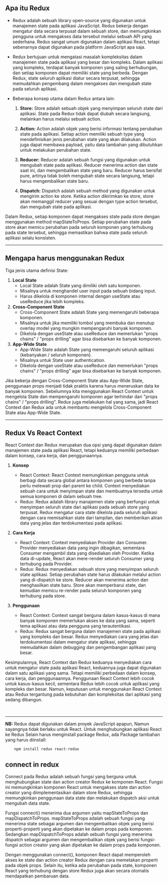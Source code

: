 ## Apa itu Redux

- Redux adalah sebuah library open-source yang digunakan untuk manajemen state pada aplikasi JavaScript. Redux bekerja dengan mengatur data secara terpusat dalam sebuah store, dan memungkinkan pengguna untuk mengakses data tersebut melalui sebuah API yang sederhana. Redux sangat umum digunakan dalam aplikasi React, tetapi sebenarnya dapat digunakan pada platform JavaScript apa saja.

- Redux bertujuan untuk mengatasi masalah kompleksitas dalam manajemen state pada aplikasi yang besar dan kompleks. Dalam aplikasi yang kompleks, terdapat banyak komponen yang saling berhubungan, dan setiap komponen dapat memiliki state yang berbeda. Dengan Redux, state seluruh aplikasi diatur secara terpusat, sehingga memudahkan pengembang dalam mengakses dan mengubah state pada seluruh aplikasi.

- Beberapa konsep utama dalam Redux antara lain:

    1. <strong>Store:</strong> Store adalah sebuah objek yang menyimpan seluruh state dari aplikasi. State pada Redux tidak dapat diubah secara langsung, melainkan harus melalui sebuah action.

    2. <strong>Action:</strong> Action adalah objek yang berisi informasi tentang perubahan state pada aplikasi. Setiap action memiliki sebuah type yang mendefinisikan jenis perubahan state yang akan dilakukan. Action juga dapat membawa payload, yaitu data tambahan yang dibutuhkan untuk melakukan perubahan state.

    3. <strong>Reducer:</strong> Reducer adalah sebuah fungsi yang digunakan untuk mengubah state pada aplikasi. Reducer menerima action dan state saat ini, dan mengembalikan state yang baru. Reducer harus bersifat pure, artinya tidak boleh mengubah state secara langsung, tetapi harus mengembalikan state baru.

    4. <strong>Dispatch:</strong> Dispatch adalah sebuah method yang digunakan untuk mengirim action ke store. Ketika action dikirimkan ke store, store akan memanggil reducer yang sesuai dengan type action tersebut, dan mengubah state pada aplikasi.

Dalam Redux, setiap komponen dapat mengakses state pada store dengan menggunakan method mapStateToProps. Setiap perubahan state pada store akan memicu perubahan pada seluruh komponen yang terhubung pada state tersebut, sehingga memastikan bahwa state pada seluruh aplikasi selalu konsisten.

<hr>

## Mengapa harus menggunakan Redux

Tiga jenis utama definisi State:

1. <strong>Local State</strong>
    - Local State adalah State yang dimiliki oleh satu komponen.
    - Misalnya untuk menghandel user input pada sebuah bidang input.
    - Harus dikelola di komponen internal dengan useState atau useReduce jika lebih kompleks.
2. <strong>Cross-Component State</strong>
    - Cross-Component State adalah State yang memengaruhi beberapa komponen.
    - Misalnya untuk jika memiliki tombol yang membuka dan menutup overlay model yang mungkin mempengaruhi banyak komponen.
    - Dikelola dengan useState atau useReduce dan memerlukan "props chains" / "props drilling" agar bisa disebarkan ke banyak komponen.
3. <strong>App-Wide State</strong>
    - App-Wide State adalah State yang memengaruhi seluruh aplikasi (kebanyakan / seluruh komponen).
    - Misalnya untuk State user authentication.
    - Dikelola dengan useState atau useReduce dan memerlukan "props chains" / "props drilling" agar bisa disebarkan ke banyak komponen.

Jika bekerja dengan Cross-Component State atau App-Wide State, penggunaan props menjadi tidak praktis karena harus meneruskan data ke banyak komponen. Sebelumnya kita menggunakan React Context untuk mengelola State dan mempengaruhi komponen agar terhindar dari "props chains" / "props drilling". Redux juga melakukan hal yang sama, jadi React Context dan Redux ada untuk membantu mengelola Cross-Component State atau App-Wide State.
   
<hr>   
    
## Redux Vs React Context

React Context dan Redux merupakan dua opsi yang dapat digunakan dalam manajemen state pada aplikasi React, tetapi keduanya memiliki perbedaan dalam konsep, cara kerja, dan penggunaannya.

1. <strong>Konsep</strong>
    - React Context: React Context memungkinkan pengguna untuk berbagi data secara global antara komponen yang berbeda tanpa perlu melewati prop dari parent ke child. Context menyediakan sebuah cara untuk menyimpan state dan membuatnya tersedia untuk semua komponen di dalam sebuah tree.
    - Redux: Redux adalah library manajemen state yang berfungsi untuk menyimpan seluruh state dari aplikasi pada sebuah store yang terpusat. Redux mengatur cara state dikelola pada seluruh aplikasi dengan cara memisahkan state dari tampilan, dan memberikan aliran data yang jelas dan terdokumentasi pada aplikasi.

2. <strong>Cara Kerja</strong>
    - React Context: Context menyediakan Provider dan Consumer. Provider menyediakan data yang ingin dibagikan, sementara Consumer mengambil data yang disediakan oleh Provider. Ketika data di-update, React akan mere-render seluruh Consumer yang terhubung pada Provider.
    - Redux: Redux menyediakan sebuah store yang menyimpan seluruh state aplikasi. Setiap perubahan state harus dilakukan melalui action yang di-dispatch ke store. Reducer akan menerima action dan menghasilkan state baru. Store akan memperbarui state, dan kemudian memicu re-render pada seluruh komponen yang terhubung pada store.

3. <strong>Penggunaan</strong>
    - React Context: Context sangat berguna dalam kasus-kasus di mana banyak komponen memerlukan akses ke data yang sama, seperti tema aplikasi atau data pengguna yang terautentikasi.
    - Redux: Redux sangat berguna dalam manajemen state pada aplikasi yang kompleks dan besar. Redux menyediakan cara yang jelas dan terdokumentasi dalam mengatur state aplikasi, sehingga memudahkan dalam debugging dan pengembangan aplikasi yang besar.

Kesimpulannya, React Context dan Redux keduanya menyediakan cara untuk mengatur state pada aplikasi React, keduannya juga dapat digunakan dalam satu aplikasi yang sama. Tetapi memiliki perbedaan dalam konsep, cara kerja, dan penggunaannya. Penggunaan React Context lebih cocok untuk kasus-kasus kecil, sementara Redux lebih cocok untuk aplikasi yang kompleks dan besar. Namun, keputusan untuk menggunakan React Context atau Redux tergantung pada kebutuhan dan kompleksitas dari aplikasi yang sedang dibangun.

<br />

<hr>

<strong>NB:</strong>
Redux dapat digunakan dalam proyek JavaScript apapun, Namun sayangnya tidak berlaku untuk React. Untuk menghubungkan aplikasi React ke Redux Selain harus menginstall package Redux, ada Package tambahan yang harus diinstall:
        
        npm install redux react-redux
        

## connect in redux

Connect pada Redux adalah sebuah fungsi yang berguna untuk menghubungkan state dan action creator Redux ke komponen React. Fungsi ini memungkinkan komponen React untuk mengakses state dan action creator yang diimplementasikan dalam store Redux, sehingga memungkinkan penggunaan data state dan melakukan dispatch aksi untuk mengubah data state.

Fungsi connect() menerima dua argumen yaitu mapStateToProps dan mapDispatchToProps. mapStateToProps adalah sebuah fungsi yang menerima state sebagai argumen dan mengembalikan objek yang berisi properti-properti yang akan dipetakan ke dalam props pada komponen. Sedangkan mapDispatchToProps adalah sebuah fungsi yang menerima dispatch sebagai argumen dan mengembalikan objek yang berisi fungsi-fungsi action creator yang akan dipetakan ke dalam props pada komponen.

Dengan menggunakan connect(), komponen React dapat memperoleh akses ke state dan action creator Redux dengan cara memetakan properti pada objek props. Selain itu, ketika ada perubahan pada state, komponen React yang terhubung dengan store Redux juga akan secara otomatis mendapatkan pembaruan data.